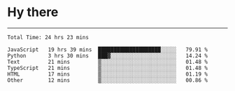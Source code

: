 # Hy there

---
<!--START_SECTION:waka-->

```text
Total Time: 24 hrs 23 mins

JavaScript   19 hrs 39 mins  ████████████████████░░░░░   79.91 %
Python       3 hrs 30 mins   ███▓░░░░░░░░░░░░░░░░░░░░░   14.24 %
Text         21 mins         ▒░░░░░░░░░░░░░░░░░░░░░░░░   01.48 %
TypeScript   21 mins         ▒░░░░░░░░░░░░░░░░░░░░░░░░   01.48 %
HTML         17 mins         ▒░░░░░░░░░░░░░░░░░░░░░░░░   01.19 %
Other        12 mins         ▒░░░░░░░░░░░░░░░░░░░░░░░░   00.86 %
```

<!--END_SECTION:waka-->
